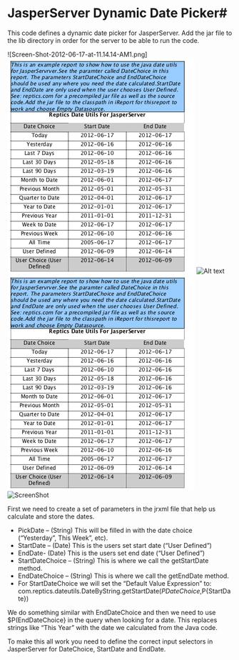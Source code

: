 # JasperServer Dynamic Date Picker#

This code defines a dynamic date picker for JasperServer. Add the jar file to the lib directory in order for the server to be able to run the code.

![Screen-Shot-2012-06-17-at-11.14.14-AM1.png]
![Alt text](/Screen-Shot-2012-06-17-at-11.14.14-AM1.png?raw=true "Optional Title")
![Alt text](../js-dynamic-dates/Screen-Shot-2012-06-17-at-11.14.14-AM1.png?raw=true "Optional Title")
![ScreenShot](/Screen-Shot-2012-06-17-at-11.14.14-AM1.png?raw=true )
![ScreenShot](/js-dynamic-dates/Screen-Shot-2012-06-17-at-11.14.14-AM1.png?raw=true )

First we need to create a set of parameters in the jrxml file that help us calculate and store the dates.

* PickDate – (String) This will be filled in with the date choice (“Yesterday”, This Week”, etc).
* StartDate – (Date) This is the users set start date (“User Defined”)
* EndDate-  (Date) This is the users set end date  (“User Defined”)
* StartDateChoice – (String) This is where we call the getStartDate method.
* EndDateChoice – (String) This is where we call the getEndDate method.
* For StartDateChoice we will set the “Default Value Expression” to: com.reptics.dateutils.DateByString.getStartDate($P{DateChoice},$P{StartDate})

We do something similar with EndDateChoice and then we need to use $P(EndDateChoice} in the query when looking for a date. This replaces strings like “This Year” with the date we calculated from the Java code.

To make this all work you need to define the correct input selectors in JasperServer for DateChoice, StartDate and EndDate.